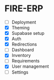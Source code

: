 # FIRE-ERP

-   [ ] Deployment
-   [x] Theming
-   [x] Supabase setup
-   [x] Auth
-   [x] Redirections
-   [ ] Dashboard
-   [x] Inventory
-   [ ] Requirements
-   [x] User management
-   [ ] Settings
